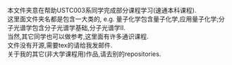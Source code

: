 本文件夹意在帮助USTC003系同学完成部分课程学习(速通本科课程).  
这里面文件夹名都是包含一大类的, e.g. 量子化学包含量子化学,应用量子化学;分子光谱学包含分子光谱学基础,分子光谱学II.  
当然,其它同学也可以做参考,这里面有许多通识课程.  
文件没有开源,需要tex的请给我发邮件.  
关于我的其它(非大学课程用)作品,请去别的repositories.
